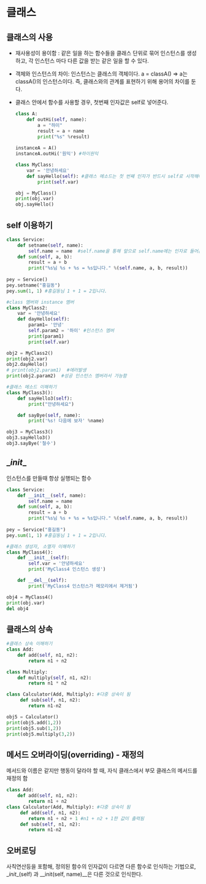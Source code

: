 # 클래스

## 클래스의 사용

- 재사용성이 용이함 : 같은 일을 하는 함수들을 클래스 단위로 묶어 인스턴스를 생성하고, 각 인스턴스 마다 다른 값을 받는 같은 일을 할 수 있다.

- 객체와 인스턴스의 차이: 인스턴스는 클래스의 객체이다. a = classA() => a는 classA()의 인스턴스이다. 즉, 클래스와의 관계를 표현하기 위해 용어의 차이를 둔다.

- 클래스 안에서 함수를 사용할 경우, 첫번째 인자값은 self로 넣어준다.

  ```python
  class A:
      def outHi(self, name):
          a = "하이"
          result = a + name
          print("%s" %result)
          
  instanceA = A()
  instanceA.outHi('원익') #하이원익
  
  class MyClass:
      var = '안녕하세요'
      def sayHello(self): #클래스 메소드는 첫 번째 인자가 반드시 self로 시작해야 함
          print(self.var)
  
  obj = MyClass()
  print(obj.var)
  obj.sayHello()
  
  ```

## self 이용하기

```python
class Service:
    def setname(self, name):
        self.name = name  #self.name을 통해 앞으로 self.name에는 인자로 들어온 name의 값이 저장됨
    def sum(self, a, b):
        result = a + b
        print("%s님 %s + %s = %s입니다." %(self.name, a, b, result))
        
pey = Service()
pey.setname("홍길동")
pey.sum(1, 1) #홍길동님 1 + 1 = 2입니다.

#class 멤버와 instance 멤버
class MyClass2:
    var = '안녕하세요'
    def dayHello(self):
        param1= '안녕'
        self.param2 = '하이' #인스턴스 멤버
        print(param1)
        print(self.var)

obj2 = MyClass2()
print(obj2.var)
obj2.dayHello()
# print(obj2.param1)  #에러발생
print(obj2.param2)  #성공 인스턴스 멤버라서 가능함

#클래스 메소드 이해하기
class MyClass3():
    def sayHello3(self):
        print("안녕하세요")

    def sayBye(self, name):
        print('%s! 다음에 보자' %name)

obj3 = MyClass3()
obj3.sayHello3()
obj3.sayBye('철수')

```



## \__init__

인스턴스를  만들때 항상 실행되는 함수

```python
class Service:
    def __init__(self, name):
        self.name = name
	def sum(self, a, b):
        result = a + b
        print("%s님 %s + %s = %s입니다." %(self.name, a, b, result))
        
pey = Service("홍길동")
pey.sum(1, 1) #홍길동님 1 + 1 = 2입니다.

#클래스 생성자, 소멸자 이해하기
class MyClass4():
    def __init__(self):
        self.var = '안녕하세요'
        print('MyClass4 인스턴스 생성')

    def __del__(self):
        print('MyClass4 인스턴스가 메모리에서 제거됨')

obj4 = MyClass4()
print(obj.var)
del obj4

```



## 클래스의 상속

```python
#클래스 상속 이해하기
class Add:
    def add(self, n1, n2):
        return n1 + n2

class Multiply:
    def multiply(self, n1, n2):
        return n1 * n2

class Calculator(Add, Multiply): #다중 상속이 됨
     def sub(self, n1, n2):
        return n1-n2

obj5 = Calculator()
print(obj5.add(1,2))
print(obj5.sub(1,2))
print(obj5.multiply(3,2))
```

## 메서드 오버라이딩(overriding) - 재정의

메서드와 이름은 같지만 행동이 달라야 할 때, 자식 클래스에서 부모 클래스의 메서드를 재정의 함

```python
class Add:
    def add(self, n1, n2):
        return n1 + n2
class Calculator(Add, Multiply): #다중 상속이 됨
     def add(self, n1, n2):
        return n1 + n2 + 1 #n1 + n2 + 1한 값이 출력됨
     def sub(self, n1, n2):
        return n1-n2
```

## 오버로딩

사칙연산등을 포함해, 정의된 함수의 인자값이 다르면 다른 함수로 인식하는 기법으로, \__init__(self) 과 \__init(self, name)__은 다른 것으로 인식한다.

